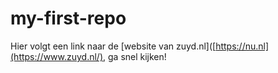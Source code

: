 # my-first-repo

Hier volgt een link naar de [website van zuyd.nl]([https://nu.nl](https://www.zuyd.nl/), ga snel kijken!
